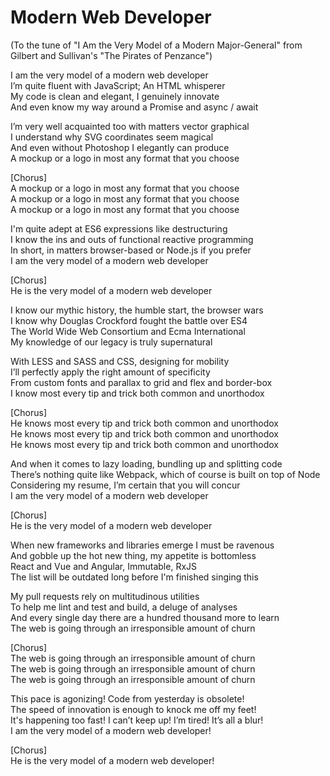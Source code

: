 # Modern Web Developer
(To the tune of "I Am the Very Model of a Modern Major-General" from Gilbert and Sullivan's "The Pirates of Penzance")

I am the very model of a modern web developer\
I’m quite fluent with JavaScript; An HTML whisperer\
My code is clean and elegant, I genuinely innovate\
And even know my way around a Promise and async / await
 
I’m very well acquainted too with matters vector graphical\
I understand why SVG coordinates seem magical\
And even without Photoshop I elegantly can produce\
A mockup or a logo in most any format that you choose

[Chorus]\
A mockup or a logo in most any format that you choose\
A mockup or a logo in most any format that you choose\
A mockup or a logo in most any format that you choose

I'm quite adept at ES6 expressions like destructuring\
I know the ins and outs of functional reactive programming\
In short, in matters browser-based or Node.js if you prefer\
I am the very model of a modern web developer

[Chorus]\
He is the very model of a modern web developer

I know our mythic history, the humble start, the browser wars\
I know why Douglas Crockford fought the battle over ES4\
The World Wide Web Consortium and Ecma International\
My knowledge of our legacy is truly supernatural

With LESS and SASS and CSS, designing for mobility\
I’ll perfectly apply the right amount of specificity\
From custom fonts and parallax to grid and flex and border-box\
I know most every tip and trick both common and unorthodox

[Chorus]\
He knows most every tip and trick both common and unorthodox\
He knows most every tip and trick both common and unorthodox\
He knows most every tip and trick both common and unorthodox

And when it comes to lazy loading, bundling up and splitting code\
There’s nothing quite like Webpack, which of course is built on top of Node\
Considering my resume, I’m certain that you will concur\
I am the very model of a modern web developer

[Chorus]\
He is the very model of a modern web developer

When new frameworks and libraries emerge I must be ravenous\
And gobble up the hot new thing, my appetite is bottomless\
React and Vue and Angular, Immutable, RxJS\
The list will be outdated long before I'm finished singing this

My pull requests rely on multitudinous utilities\
To help me lint and test and build, a deluge of analyses\
And every single day there are a hundred thousand more to learn\
The web is going through an irresponsible amount of churn

[Chorus]\
The web is going through an irresponsible amount of churn\
The web is going through an irresponsible amount of churn\
The web is going through an irresponsible amount of churn

This pace is agonizing! Code from yesterday is obsolete!\
The speed of innovation is enough to knock me off my feet!\
It's happening too fast! I can’t keep up! I’m tired! It’s all a blur!\
I am the very model of a modern web developer!

[Chorus]\
He is the very model of a modern web developer!
